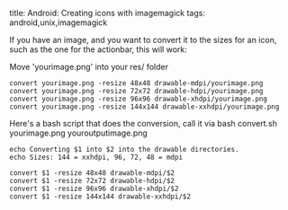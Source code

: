 title: Android: Creating icons with imagemagick
tags: android,unix,imagemagick

If you have an image, and you want to convert it to the sizes for an icon, such as the one for the actionbar, this will work:

Move 'yourimage.png' into your res/ folder
  
    convert yourimage.png -resize 48x48 drawable-mdpi/yourimage.png
    convert yourimage.png -resize 72x72 drawable-hdpi/yourimage.png
    convert yourimage.png -resize 96x96 drawable-xhdpi/yourimage.png
    convert yourimage.png -resize 144x144 drawable-xxhdpi/yourimage.png
    
Here's a bash script that does the conversion, call it via bash convert.sh yourimage.png youroutputimage.png

    echo Converting $1 into $2 into the drawable directories.
    echo Sizes: 144 = xxhdpi, 96, 72, 48 = mdpi
    
    convert $1 -resize 48x48 drawable-mdpi/$2
    convert $1 -resize 72x72 drawable-hdpi/$2
    convert $1 -resize 96x96 drawable-xhdpi/$2
    convert $1 -resize 144x144 drawable-xxhdpi/$2

